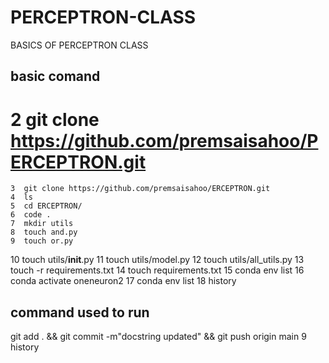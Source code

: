 # PERCEPTRON-CLASS

BASICS OF PERCEPTRON CLASS

## basic comand

# 2 git clone https://github.com/premsaisahoo/PERCEPTRON.git

    3  git clone https://github.com/premsaisahoo/ERCEPTRON.git
    4  ls
    5  cd ERCEPTRON/
    6  code .
    7  mkdir utils
    8  touch and.py
    9  touch or.py

10 touch utils/**init**.py
11 touch utils/model.py
12 touch utils/all_utils.py
13 touch -r requirements.txt
14 touch requirements.txt
15 conda env list
16 conda activate oneneuron2
17 conda env list
18 history

## command used to run

git add . && git commit -m"docstring updated" && git push origin main
9 history
